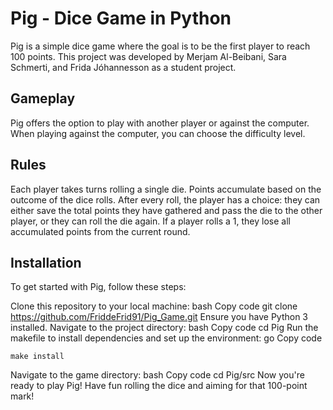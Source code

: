 # Pig - Dice Game in Python
Pig is a simple dice game where the goal is to be the first player to reach 100 points. This project was developed by Merjam Al-Beibani, Sara Schmerti, and Frida Jóhannesson as a student project.

## Gameplay
Pig offers the option to play with another player or against the computer. When playing against the computer, you can choose the difficulty level.

## Rules
Each player takes turns rolling a single die.
Points accumulate based on the outcome of the dice rolls.
After every roll, the player has a choice: they can either save the total points they have gathered and pass the die to the other player, or they can roll the die again.
If a player rolls a 1, they lose all accumulated points from the current round.

## Installation
To get started with Pig, follow these steps:

Clone this repository to your local machine:
bash
Copy code
git clone https://github.com/FriddeFrid91/Pig_Game.git
Ensure you have Python 3 installed.
Navigate to the project directory:
bash
Copy code
cd Pig
Run the makefile to install dependencies and set up the environment:
go
Copy code
```
make install
```
Navigate to the game directory:
bash
Copy code
cd Pig/src
Now you're ready to play Pig! Have fun rolling the dice and aiming for that 100-point mark!
